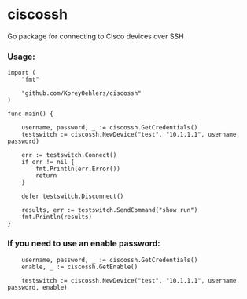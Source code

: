 # ciscossh

Go package for connecting to Cisco devices over SSH

### Usage: 

```
import (
	"fmt"

	"github.com/KoreyOehlers/ciscossh"
)

func main() {

	username, password, _ := ciscossh.GetCredentials()
	testswitch := ciscossh.NewDevice("test", "10.1.1.1", username, password)

	err := testswitch.Connect()
	if err != nil {
		fmt.Println(err.Error())
		return
	}

	defer testswitch.Disconnect()
	
	results, err := testswitch.SendCommand("show run")
	fmt.Println(results)
}
```

### If you need to use an enable password:

```
	username, password, _ := ciscossh.GetCredentials()
	enable, _ := ciscossh.GetEnable()

	testswitch := ciscossh.NewDevice("test", "10.1.1.1", username, password, enable)

```
